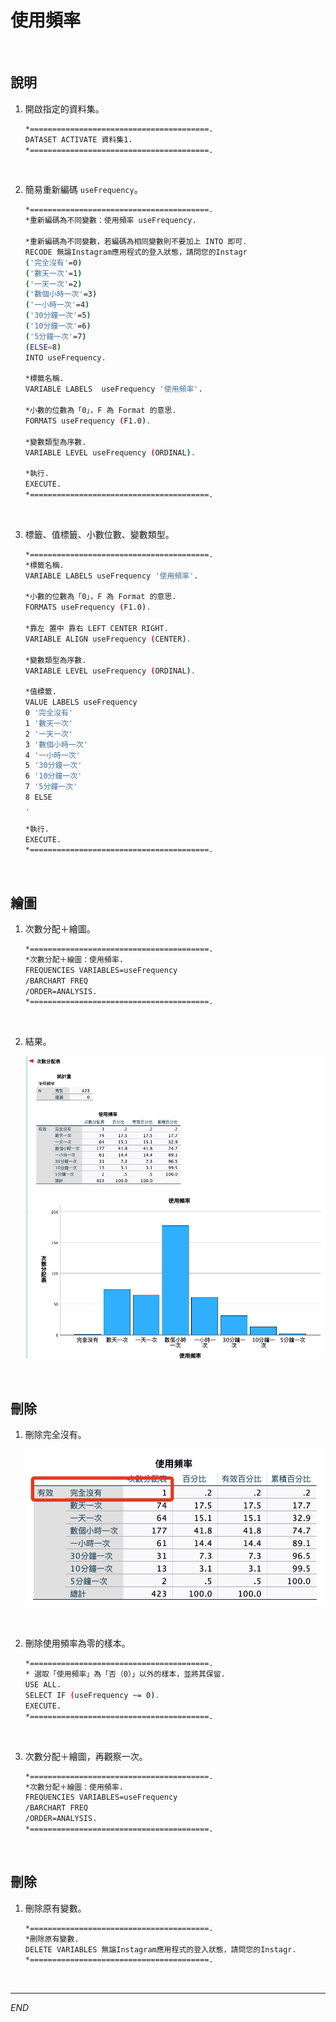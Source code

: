 # 使用頻率

<br>

## 說明

1. 開啟指定的資料集。

    ```bash
    *========================================.
    DATASET ACTIVATE 資料集1.
    *========================================.
    ```

<br>

2. 簡易重新編碼 `useFrequency`。

    ```bash
    *========================================.
    *重新編碼為不同變數：使用頻率 useFrequency.

    *重新編碼為不同變數，若編碼為相同變數則不要加上 INTO 即可.
    RECODE 無論Instagram應用程式的登入狀態，請問您的Instagr 
    ('完全沒有'=0) 
    ('數天一次'=1)
    ('一天一次'=2) 
    ('數個小時一次'=3) 
    ('一小時一次'=4)
    ('30分鐘一次'=5)
    ('10分鐘一次'=6)
    ('5分鐘一次'=7)
    (ELSE=8) 
    INTO useFrequency.

    *標籤名稱.
    VARIABLE LABELS  useFrequency '使用頻率'.

    *小數的位數為「0」，F 為 Format 的意思.
    FORMATS useFrequency (F1.0).

    *變數類型為序數.
    VARIABLE LEVEL useFrequency (ORDINAL).

    *執行.
    EXECUTE.
    *========================================.
    ```

<br>

3. 標籤、值標籤、小數位數、變數類型。

    ```bash
    *========================================.
    *標籤名稱.
    VARIABLE LABELS useFrequency '使用頻率'.

    *小數的位數為「0」，F 為 Format 的意思.
    FORMATS useFrequency (F1.0).

    *靠左 置中 靠右 LEFT CENTER RIGHT.
    VARIABLE ALIGN useFrequency (CENTER).

    *變數類型為序數.
    VARIABLE LEVEL useFrequency (ORDINAL).

    *值標籤.
    VALUE LABELS useFrequency
    0 '完全沒有'
    1 '數天一次'
    2 '一天一次'
    3 '數個小時一次'
    4 '一小時一次'
    5 '30分鐘一次'
    6 '10分鐘一次'
    7 '5分鐘一次'
    8 ELSE
    .

    *執行.
    EXECUTE.
    *========================================.
    ```

<br>

## 繪圖

1. 次數分配＋繪圖。

    ```bash
    *========================================.
    *次數分配＋繪圖：使用頻率.
    FREQUENCIES VARIABLES=useFrequency 
    /BARCHART FREQ
    /ORDER=ANALYSIS.
    *========================================.
    ```

<br>

2. 結果。

    ![](images/img_16.png)

<br>

## 刪除

1. 刪除完全沒有。

    ![](images/img_15.png)

<br>

2. 刪除使用頻率為零的樣本。

    ```bash
    *========================================.
    * 選取「使用頻率」為「否（0）」以外的樣本，並將其保留.
    USE ALL.
    SELECT IF (useFrequency ~= 0).
    EXECUTE.
    *========================================.
    ```

<br>

3. 次數分配＋繪圖，再觀察一次。

    ```bash
    *========================================.
    *次數分配＋繪圖：使用頻率.
    FREQUENCIES VARIABLES=useFrequency 
    /BARCHART FREQ
    /ORDER=ANALYSIS.
    *========================================.
    ```

<br>

## 刪除

1. 刪除原有變數。

    ```bash
    *========================================.
    *刪除原有變數.
    DELETE VARIABLES 無論Instagram應用程式的登入狀態，請問您的Instagr.
    *========================================.
    ```

<br>

___

_END_

